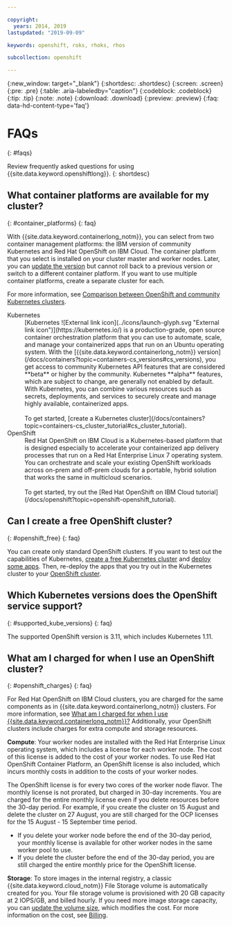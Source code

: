 ```yaml
---

copyright:
  years: 2014, 2019
lastupdated: "2019-09-09"

keywords: openshift, roks, rhoks, rhos

subcollection: openshift

---
```


{:new_window: target="_blank"}
{:shortdesc: .shortdesc}
{:screen: .screen}
{:pre: .pre}
{:table: .aria-labeledby="caption"}
{:codeblock: .codeblock}
{:tip: .tip}
{:note: .note}
{:download: .download}
{:preview: .preview}
{:faq: data-hd-content-type='faq'}


# FAQs
{: #faqs}

Review frequently asked questions for using {{site.data.keyword.openshiftlong}}.
{: shortdesc}

## What container platforms are available for my cluster?
{: #container_platforms}
{: faq}

With {{site.data.keyword.containerlong_notm}}, you can select from two container management platforms: the IBM version of community Kubernetes and Red Hat OpenShift on IBM Cloud. The container platform that you select is installed on your cluster master and worker nodes. Later, you can [update the version](/docs/containers?topic=containers-update#update) but cannot roll back to a previous version or switch to a different container platform. If you want to use multiple container platforms, create a separate cluster for each.

For more information, see [Comparison between OpenShift and community Kubernetes clusters](/docs/openshift?topic=openshift-why_openshift#openshift_kubernetes).

<dl>
  <dt>Kubernetes</dt>
    <dd>[Kubernetes ![External link icon](../icons/launch-glyph.svg "External link icon")](https://kubernetes.io/) is a production-grade, open source container orchestration platform that you can use to automate, scale, and manage your containerized apps that run on an Ubuntu operating system. With the [{{site.data.keyword.containerlong_notm}} version](/docs/containers?topic=containers-cs_versions#cs_versions), you get access to community Kubernetes API features that are considered **beta** or higher by the community. Kubernetes **alpha** features, which are subject to change, are generally not enabled by default. With Kubernetes, you can combine various resources such as secrets, deployments, and services to securely create and manage highly available, containerized apps.<br><br>
    To get started, [create a Kubernetes cluster](/docs/containers?topic=containers-cs_cluster_tutorial#cs_cluster_tutorial).</dd>
  <dt>OpenShift</dt>
    <dd>Red Hat OpenShift on IBM Cloud is a Kubernetes-based platform that is designed especially to accelerate your containerized app delivery processes that run on a Red Hat Enterprise Linux 7 operating system. You can orchestrate and scale your existing OpenShift workloads across on-prem and off-prem clouds for a portable, hybrid solution that works the same in multicloud scenarios. <br><br>
    To get started, try out the [Red Hat OpenShift on IBM Cloud tutorial](/docs/openshift?topic=openshift-openshift_tutorial).</dd>
</dl>

## Can I create a free OpenShift cluster?
{: #openshift_free}
{: faq}

You can create only standard OpenShift clusters. If you want to test out the capabilities of Kubernetes, [create a free Kubernetes cluster](/docs/containers?topic=containers-getting-started#clusters_gs) and [deploy some apps](/docs/containers?topic=containers-app). Then, re-deploy the apps that you try out in the Kubernetes cluster to your [OpenShift cluster](/docs/openshift?topic=openshift-openshift_tutorial#openshift_deploy_app).

## Which Kubernetes versions does the OpenShift service support?
{: #supported_kube_versions}
{: faq}

The supported OpenShift version is 3.11, which includes Kubernetes 1.11.

## What am I charged for when I use an OpenShift cluster?
{: #openshift_charges}
{: faq}

For Red Hat OpenShift on IBM Cloud clusters, you are charged for the same components as in {{site.data.keyword.containerlong_notm}} clusters. For more information, see [What am I charged for when I use {{site.data.keyword.containerlong_notm}}?](/docs/containers?topic=containers-faqs#charges) Additionally, your OpenShift clusters include charges for extra compute and storage resources.

**Compute**: Your worker nodes are installed with the Red Hat Enterprise Linux operating system, which includes a license for each worker node. The cost of this license is added to the cost of your worker nodes. To use Red Hat OpenShift Container Platform, an OpenShift license is also included, which incurs monthly costs in addition to the costs of your worker nodes. 

The OpenShift license is for every two cores of the worker node flavor. The monthly license is not prorated, but charged in 30-day increments. You are charged for the entire monthly license even if you delete resources before the 30-day period.  For example, if you create the cluster on 15 August and delete the cluster on 27 August, you are still charged for the OCP licenses for the 15 August - 15 September time period.

* If you delete your worker node before the end of the 30-day period, your monthly license is available for other worker nodes in the same worker pool to use. 
* If you delete the cluster before the end of the 30-day period, you are still charged the entire monthly price for the OpenShift license.

**Storage**: To store images in the internal registry, a classic {{site.data.keyword.cloud_notm}} File Storage volume is automatically created for you. Your file storage volume is provisioned with 20 GB capacity at 2 IOPS/GB, and billed hourly. If you need more image storage capacity, you can [update the volume size](/docs/openshift?topic=openshift-openshift-images#storage_internal_registry), which modifies the cost. For more information on the cost, see [Billing](https://cloud.ibm.com/docs/infrastructure/FileStorage?topic=FileStorage-about).